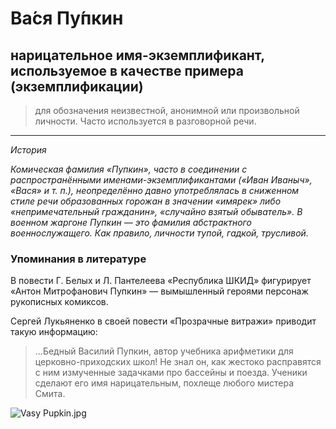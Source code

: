 # Ва́ся Пу́пкин 
## нарицательное имя-экземплификант, используемое в качестве примера (экземплификации) 
> для обозначения неизвестной, анонимной или произвольной личности. Часто используется в разговорной речи. 


---

*История*  

*Комическая фамилия «Пупкин», часто в соединении с распространёнными именами-экземплификантами («Иван Иваныч», «Вася» и т. п.), неопределённо давно употреблялась в сниженном стиле речи образованных горожан в значении «имярек» либо «непримечательный гражданин», «случайно взятый обыватель». В военном жаргоне Пупкин — это фамилия абстрактного военнослужащего. Как правило, личности тупой, гадкой, трусливой.*


### Упоминания в литературе
В повести Г. Белых и Л. Пантелеева «Республика ШКИД» фигурирует «Антон Митрофанович Пупкин» — вымышленный героями персонаж рукописных комиксов. 

Сергей Лукьяненко в своей повести «Прозрачные витражи» приводит такую информацию: 
> …Бедный Василий Пупкин, автор учебника арифметики для церковно-приходских школ! Не знал он, как жестоко расправятся с ним измученные задачками про бассейны и поезда. Ученики сделают его имя нарицательным, похлеще любого мистера Смита.

![Vasy Pupkin.jpg](..%2F..%2F%D0%98%D0%B7%D0%BE%D0%B1%D1%80%D0%B0%D0%B6%D0%B5%D0%BD%D0%B8%D1%8F%2FVasy%20Pupkin.jpg)